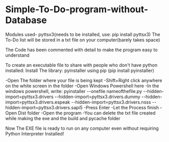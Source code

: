# Simple-To-Do-program-without-Database

Modules used- pyttsx3(needs to be installed, use: pip install pyttsx3)
The To-Do list will be stored in a txt file on your computer(barely takes space)

The Code has been commented with detail to make the program easy to understand

To create an executable file to share with people who don't have python installed:
Install The library: pyinstaller using pip (pip install pyinstaller)

-Open The folder where your file is being kept
-Shift+Right click anywhere on the white screen in the folder
-Open Windows Powershell here
-In the windows powershell, write: pyinstaller --onefile nameofthefile.py --hidden-import=pyttsx3.drivers --hidden-import=pyttsx3.drivers.dummy --hidden-import=pyttsx3.drivers.espeak --hidden-import=pyttsx3.drivers.nsss --hidden-import=pyttsx3.drivers.sapi5
-Press Enter
-Let the Process finish
-Open Dist folder
-Open the program
-You can delete the txt file created while making the exe and the build and pycache folder


Now The EXE file is ready to run on any computer even without requiring Python Interpreter Installed!
